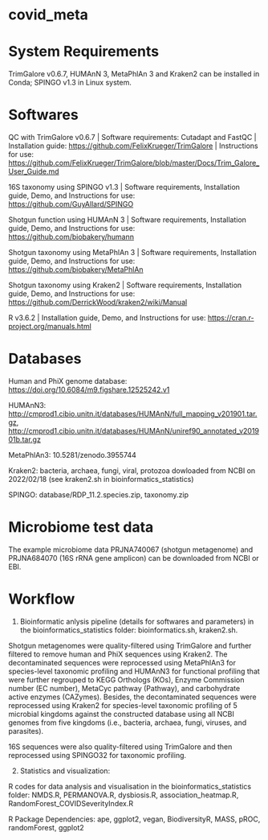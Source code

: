 # covid_meta

# System Requirements
TrimGalore v0.6.7, HUMAnN 3, MetaPhlAn 3 and Kraken2 can be installed in Conda; SPINGO v1.3 in Linux system.

# Softwares
QC with TrimGalore v0.6.7 | Software requirements: Cutadapt and FastQC | Installation guide: https://github.com/FelixKrueger/TrimGalore | Instructions for use: https://github.com/FelixKrueger/TrimGalore/blob/master/Docs/Trim_Galore_User_Guide.md

16S taxonomy using SPINGO v1.3 | Software requirements, Installation guide, Demo, and Instructions for use: https://github.com/GuyAllard/SPINGO 

Shotgun function using HUMAnN 3 | Software requirements, Installation guide, Demo, and Instructions for use: https://github.com/biobakery/humann 

Shotgun taxonomy using MetaPhlAn 3 | Software requirements, Installation guide, Demo, and Instructions for use: https://github.com/biobakery/MetaPhlAn 

Shotgun taxonomy using Kraken2 | Software requirements, Installation guide, Demo, and Instructions for use: https://github.com/DerrickWood/kraken2/wiki/Manual

R v3.6.2 | Installation guide, Demo, and Instructions for use: https://cran.r-project.org/manuals.html 

# Databases
Human and PhiX genome database: https://doi.org/10.6084/m9.figshare.12525242.v1

HUMAnN3: http://cmprod1.cibio.unitn.it/databases/HUMAnN/full_mapping_v201901.tar.gz, http://cmprod1.cibio.unitn.it/databases/HUMAnN/uniref90_annotated_v201901b.tar.gz

MetaPhlAn3: 10.5281/zenodo.3955744

Kraken2: bacteria, archaea, fungi, viral, protozoa dowloaded from NCBI on 2022/02/18 (see kraken2.sh in bioinformatics_statistics)

SPINGO: database/RDP_11.2.species.zip, taxonomy.zip


# Microbiome test data
The example microbiome data PRJNA740067 (shotgun metagenome) and PRJNA684070 (16S rRNA gene amplicon) can be downloaded from NCBI or EBI.

# Workflow
1. Bioinformatic anlysis pipeline (details for softwares and parameters) in the bioinformatics_statistics folder: bioinformatics.sh, kraken2.sh.

Shotgun metagenomes were quality-filtered using TrimGalore and further filtered to remove human and PhiX sequences using Kraken2. The decontaminated sequences were reprocessed using MetaPhlAn3 for species-level taxonomic profiling and HUMAnN3 for functional profiling that were further regrouped to KEGG Orthologs (KOs), Enzyme Commission number (EC number), MetaCyc pathway (Pathway), and carbohydrate active enzymes (CAZymes). Besides, the decontaminated sequences were reprocessed using Kraken2 for species-level taxonomic profiling of 5 microbial kingdoms against the constructed database using all NCBI genomes from five kingdoms (i.e., bacteria, archaea, fungi, viruses, and parasites).

16S sequences were also quality-filtered using TrimGalore and then reprocessed using SPINGO32 for taxonomic profiling.

2. Statistics and visualization: 

R codes for data analysis and visualisation in the bioinformatics_statistics folder: NMDS.R, PERMANOVA.R, dysbiosis.R, association_heatmap.R, RandomForest_COVIDSeverityIndex.R

R Package Dependencies: ape, ggplot2, vegan, BiodiversityR, MASS, pROC, randomForest, ggplot2

